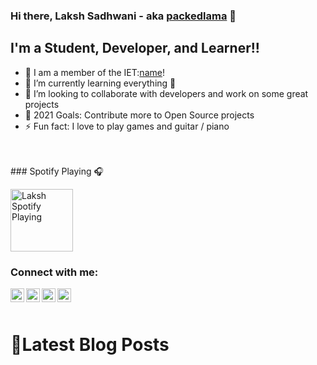 ### Hi there, Laksh Sadhwani - aka [packedlama][packedlama_website] 👋

## I'm a Student, Developer, and Learner!!

- 🔭 I am a member of the IET:[name]!
- 🌱 I’m currently learning everything 🤣
- 👯 I’m looking to collaborate with developers and work on some great projects 
- 🥅 2021 Goals: Contribute more to Open Source projects
- ⚡ Fun fact: I love to play games and guitar / piano

<br />
<br />
### Spotify Playing 🎧

[<img src="https://storage.googleapis.com/pr-newsroom-wp/1/2020/02/Spotify_ProductMarketing_UIRefresh_GIFs_v03_022120_SR_ShuffleButton_NoLogo-2.gif" alt="Laksh Spotify Playing" width="100px" height="100px" />](https://open.spotify.com/playlist/37i9dQZF1DXd05hd2jmMZL)
<br />
### Connect with me:

[<img align="left" alt="Laksh | YouTube" width="22px" src="https://cdn.jsdelivr.net/npm/simple-icons@v3/icons/youtube.svg" />][youtube]
[<img align="left" alt="Laksh | Twitter" width="22px" src="https://cdn.jsdelivr.net/npm/simple-icons@v3/icons/twitter.svg" />][twitter]
[<img align="left" alt="Laksh | LinkedIn" width="22px" src="https://cdn.jsdelivr.net/npm/simple-icons@v3/icons/linkedin.svg" />][linkedin]
[<img align="left" alt="Laksh | Instagram" width="22px" src="https://cdn.jsdelivr.net/npm/simple-icons@v3/icons/instagram.svg" />][instagram]
<br />
<br />
# 🧧Latest Blog Posts
<!-- BLOG-POST-LIST:START -->
<!-- BLOG-POST-LIST:END -->
[name]: https://iet.nitk.ac.in/
[packedlama_website]: https://github.com/packedlama
[twitter]: https://twitter.com/SadhwaniLaksh
[youtube]: https://www.youtube.com/channel/UCgzro82JOs4b6a41nMsqghA/featured
[instagram]: https://www.instagram.com/lakshokay/
[linkedin]: https://www.linkedin.com/in/laksh-sadhwani-342692183/
